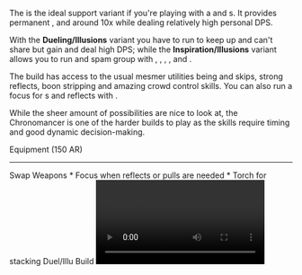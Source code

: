 The <Specialization prefix="hybrid" name="chronomancer"/> is the ideal support variant if you're playing with a <Specialization name="druid"/> and <Specialization name="weaver" prefix="air"/>s. It provides permanent <Boon name="quickness"/>, <Boon name="alacrity"/> and around 10x <Boon name="might"/> while dealing relatively high personal DPS.

With the **Dueling/Illusions** variant you have to run <Skill id="10311"/> to keep up <Boon name="quickness"/> and can't share <Boon name="aegis"/> but gain <Boon name="vigor"/> and deal high DPS; while the **Inspiration/Illusions** variant allows you to run <Skill id="29519"/> and spam group <Boon name="aegis"/> with <Trait id="1852"/>, <Trait id="1980"/>, <Trait id="1890"/>, <Trait id="1869"/>, <Skill id="10236"/> and <Trait id="1866"/>.

The build has access to the usual mesmer utilities being <Skill id="10197"/> and <Effect name="stealth"/> skips, strong reflects, boon stripping and amazing crowd control skills. You can also run a focus for <Skill id="10363"/> <Control name="pull"/>s and reflects with <Trait id="751"/>.

While the sheer amount of possibilities are nice to look at, the Chronomancer is one of the harder builds to play as the skills require timing and good dynamic decision-making.

<Divider>
Equipment (150 AR)
</Divider>

<Grid>
<Row>
<Column>
<Armor helmId="48081" helmRuneId="70600" helmRuneCount="6" helmAffix="Berserker" helmRune="Leadership" shouldersId="48083" shouldersRuneId="70600" shouldersRuneCount="6" shouldersAffix="Berserker" shouldersRune="Leadership" coatId="48079" coatRuneId="70600" coatRuneCount="6" coatAffix="Berserker" coatRune="Leadership" glovesId="48080" glovesRuneId="70600" glovesRuneCount="6" glovesAffix="Berserker" glovesRune="Leadership" leggingsId="84926" leggingsRuneId="70600" leggingsRuneCount="6" leggingsAffix="Harrier" leggingsRune="Leadership" bootsId="48078" bootsRuneId="70600" bootsRuneCount="6" bootsAffix="Berserker" bootsRune="Leadership"/>
</Column>

<Column>
<Weapons weapon1MainId="46774" weapon1MainSigil1Id="72339" weapon1MainType="Sword" weapon1MainAffix="Berserker" weapon1MainSigil1="Concentration" weapon1OffId="46770" weapon1OffSigilId="24615" weapon1OffAffix="Berserker" weapon1OffType="Shield" weapon1OffSigil="Force" weapon2OffId="46774" weapon2OffSigilId="24615" weapon2OffSigil="Force" weapon2OffType="Sword" weapon2OffAffix="Berserker"/>

---

<Card>
<CardHeader>
Swap Weapons
</CardHeader>
<CardContent>
* Focus when reflects or pulls are needed
* Torch for <Boon name="might"/> stacking
</CardContent>
</Card>
</Column>

<Column>
<Trinkets backItemId="79830" backItemStatId="1125" backItemAffix="Commander" accessory1Id="39233" accessory1Affix="Berserker" accessory2Id="79745" accessory2StatId="1125" accessory2Affix="Commander" amuletId="39273" amuletAffix="Berserker" ring1Id="75669" ring1Affix="Berserker" ring2Id="79710" ring2StatId="1125" ring2Affix="Commander"/>

<Consumables foodId="43550" utilityId="77569" infusionId="86180"/>
</Column>
</Row>
</Grid>

<Divider>
Duel/Illu Build
</Divider>

<Grid>
<Column width="9">
<Traits traits1Id="1" traits1="Dueling" traits1Selected="701,708,692" traits2Id="24" traits2="Illusions" traits2Selected="721,729,733" traits3Id="40" traits3="Chronomancer" traits3Selected="1995,1978,1890"/>
</Column>

<Column>
<Skills weapon1Skill1="" weapon1Skill2="" weapon1Skill3="" weapon1Skill4="" weapon1Skill5="" utilitySkill1="21750" utilitySkill2="30814" utilitySkill3="29856" utilitySkill4="10236" utilitySkill5="10311"/>

<Video videoId="T4q1e8jmGqM" videoTitle="Duel/Illu by Van Gherwen [SC] - 19.1k DPS"/>

This build variant has the highest personal DPS but needs <Skill id="10311"/> to keep up permanent <Boon name="quickness"/> and can't share <Boon name="aegis"/>.
</Column>
</Grid>

<Divider>
Insp/Illu Build
</Divider>

<Grid>
<Column width="9">
<Traits traits1Id="23" traits1="Inspiration" traits1Selected="756,1980,1866" traits2Id="24" traits2="Illusions" traits2Selected="1869,729,733" traits3Id="40" traits3="Chronomancer" traits3Selected="1995,1978,1890"/>
</Column>

<Column>
<Skills weapon1Skill1="" weapon1Skill2="" weapon1Skill3="" weapon1Skill4="" weapon1Skill5="" utilitySkill1="21750" utilitySkill2="30814" utilitySkill3="29856" utilitySkill4="10236" utilitySkill5="29519"/>

<Video videoId="hNBt3t_U3xI" videoTitle="Illu/Insp by Van Gherwen [SC] - 13.4k DPS"/>

Use this build variant if you need the CC from <Skill id="29519"/> and <Boon name="aegis"/> sharing from <Trait id="1852"/> to prevent mechanics like the spinning <Control name="knockback"/> from MAMA ([Nightmare Fractal](https://discretize.eu/fractals/nightmare)).

It also has access to reflects and more frequent <Control name="pull"/>s on focus with <Trait id="751"/>.
</Column>
</Grid>

<Divider>
Situational
</Divider>

<Grid>
<Column>
<Card>
<CardHeader>
Situational Traits
</CardHeader>
<CardContent>
| | |
| -- | -- |
| <Trait id="1987" size="big" text="false"/> | A slight DPS loss but adds some party healing. |
| <Trait id="751" size="big" text="false"/> | Use it together with a focus for <Control name="pull"/>s and reflects. Swap out your offhand sword in that case. |
| <Trait id="674" size="big" text="false"/> | Increases the duration of all your <Effect name="stealth"/> skills by 50%. |
| <Trait id="744" size="big" text="false"/> | A strong personal condition cleanse. |
| <Trait id="721" size="big" text="false"/> | A minor DPS increase, if you don't run <Trait id="1980"/> you can trait it anyway. |
| <Trait id="752" size="big" text="false"/> | Two seconds longer duration for Glamour skills like <Skill id="10197"/>. |
</CardContent>
</Card>
</Column>

<Column>
<Card>
<CardHeader>
Situational Skills
</CardHeader>
<CardContent>
| | |
| -- | -- |
| <Skill id="30305" size="big" text="false"/> | A stronger group heal and condition cleanse if your party has problems with incoming damage. |
| <Skill id="34326" size="big" text="false"/> | One of the strongest reflect skills, protecting everyone inside from projectiles for 6 seconds. |
| <Skill id="10197" size="big" text="false"/> | Party escort service. |
| <Skill id="10200" size="big" text="false"/> | A 1200 range teleport. It breaks <Control name="stun"/> on use, which means it gets executed even if there is no valid path your mouse target -keep this in mind. |
| <Skill id="29578" size="big" text="false"/> | Enables you to use key utilites twice. If you use <Skill id="29830"/> at the end of the cast, you get a "free" mimic and can do stuff like triple <Skill id="10200"/> without the need for any illusions. |
| <Skill id="10267" size="big" text="false"/> | Necessary if you need to remove boons and have no <Specialization name="spellbreaker"/>. |
| <Skill id="10245" size="big" text="false"/> | Useful for party skipping. Provides 15 seconds of <Effect name="stealth"/> with <Trait id="674"/> and <Skill id="29830"/>. |
</CardContent>
</Card>
</Column>
</Grid>


<Divider>
Details
</Divider>

<Grid>
<Column>
<Card>
<CardHeader>
Written Opener
</CardHeader>
<CardContent>
- Open on Sword/Sword with <Skill id="10173"/> and <Skill id="10174"/>
- Cast <Skill id="29830"/> during the aftercast of one of the following skills:
    - <Skill id="21750"/> for maximum DPS
    - <Skill id="29519"/> if you need CC and run Insp/Illu
    - <Skill id="30643"/> if you need CC and run Duel/Illu
- Cast <Skill id="10311"/> if you run Duel/Illu
- <Skill id="10236"/> and <Skill id="29856"/>
- You will have enough time left for <Skill id="30814"/> with Insp/Illu, otherwise <Skill id="30747"/> will end during the cast
- Cast <Skill id="29856"/> and <Skill id="30814"/> again
- <Skill id="10174"/> -> <Skill id="21750"/> -> <Skill id="10174"/>
- Weapon swap
- <Skill id="10236"/>
</CardContent>
</Card>

<Card>
<CardHeader>
CC skills
</CardHeader>
<CardContent>
| | |
| -- | -- |
| <Skill id="29519"/> | 1000 damage |
| <Skill id="30643"/> | 200-1200 damage |
| <Skill id="10287"/> | 100-400 damage |
| <Skill id="10363"/> | 150 damage |
| <Skill id="30814"/> | 150 damage (with <Condition name="slow"/>) |
| <Skill id="10358"/> | 100 damage |
| <Skill id="29856"/> | 99 damage (with <Condition name="chilled"/>) |
</CardContent>
</Card>
</Column>

<Column width="9">
<Card>
<CardHeader>
Skill priority
</CardHeader>
<CardContent>
As it is near impossible to follow a fixed rotation in fractals, try to keep to the following list of priorities:

- Keep up <Boon name="quickness"/> using <Skill id="10311"/>, <Skill id="30814"/>, <Trait id="729"/> and <Skill id="10236"/>
- Keep up <Boon name="alacrity"/> using <Skill id="30643"/>, <Skill id="29856"/>, <Trait id="1927"/> and <Skill id="10236"/>
- With Inspiration you have another <Skill id="29724"/> on every phantasm summon due to <Trait id="1866"/>
- Break any defiance bar as fast as possible using <Skill id="30643"/>, <Skill id="10287"/> and <Skill id="29519"/>
- Do as much DPS as possible
    - Use <Skill id="10174"/> with <Skill id="21750"/> whenever ready
    - Use <Skill id="10334"/> off recharge, possibly twice with <Skill id="29830"/> (with three illusions)
    - Don't interrupt your auto-attack chains as the third hit (<Skill id="10172"/>) deals the most damage
    - Cast <Skill id="49068"/> (twice if traited) followed by <Skill id="10190"/> whenever you have three illusions up and don't plan to use <Skill id="29830"/> in the next 15 seconds
    - <Skill id="30769"/> is not worth using over auto-attack for DPS but grants <Boon name="protection"/>
</CardContent>
</Card>
</Column>
</Grid>
